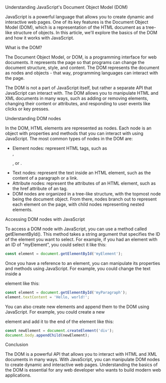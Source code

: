 Understanding JavaScript's Document Object Model (DOM)

JavaScript is a powerful language that allows you to create dynamic and interactive web pages. One of its key features is the Document Object Model (DOM), which is a representation of the HTML document as a tree-like structure of objects. In this article, we'll explore the basics of the DOM and how it works with JavaScript.

What is the DOM?

The Document Object Model, or DOM, is a programming interface for web documents. It represents the page so that programs can change the document structure, style, and content. The DOM represents the document as nodes and objects - that way, programming languages can interact with the page.

The DOM is not a part of JavaScript itself, but rather a separate API that JavaScript can interact with. The DOM allows you to manipulate HTML and XML documents in many ways, such as adding or removing elements, changing their content or attributes, and responding to user events like clicks or key presses.

Understanding DOM nodes

In the DOM, HTML elements are represented as nodes. Each node is an object with properties and methods that you can interact with using JavaScript. The most common types of nodes in the DOM are:

* Element nodes: represent HTML tags, such as <div>, <p>, or <a>.
* Text nodes: represent the text inside an HTML element, such as the content of a paragraph or a link.
* Attribute nodes: represent the attributes of an HTML element, such as the href attribute of an <a> tag.
* DOM nodes are organized in a tree-like structure, with the topmost node being the document object. From there, nodes branch out to represent each element on the page, with child nodes representing nested elements.

Accessing DOM nodes with JavaScript

To access a DOM node with JavaScript, you can use a method called getElementById(). This method takes a string argument that specifies the ID of the element you want to select. For example, if you had an element with an ID of "myElement", you could select it like this:

```js
const element = document.getElementById('myElement');
```
  
Once you have a reference to an element, you can manipulate its properties and methods using JavaScript. For example, you could change the text inside a <p> element like this:

```js
const element = document.getElementById('myParagraph');
element.textContent = 'Hello, world!';
```

You can also create new elements and append them to the DOM using JavaScript. For example, you could create a new <div> element and add it to the end of the <body> element like this:

```js
const newElement = document.createElement('div');
document.body.appendChild(newElement);
```

Conclusion

The DOM is a powerful API that allows you to interact with HTML and XML documents in many ways. With JavaScript, you can manipulate DOM nodes to create dynamic and interactive web pages. Understanding the basics of the DOM is essential for any web developer who wants to build modern web applications.
